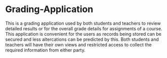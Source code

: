 # Grading-Application
This is a grading application used by both students and teachers to review detailed results or for the overall grade details for assignments of a course. This application is convenient for the users as records being stored can be secured and less altercations can be predicted by this. Both students and teachers will have their own views and restricted access to collect the required information from either party. 
